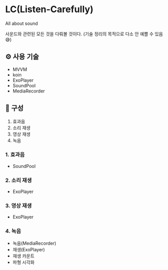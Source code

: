 # LC(Listen-Carefully)

All about sound

사운드와 관련된 모든 것을 다뤄볼 것이다.
(기술 정리의 목적으로 다소 안 예쁠 수 있음😅)

## ⚙️ 사용 기술
- MVVM
- koin
- ExoPlayer
- SoundPool
- MediaRecorder


## 📂 구성
1. 효과음
2. 소리 재생
3. 영상 재생
4. 녹음


### 1. 효과음
- SoundPool

### 2. 소리 재생
- ExoPlayer

### 3. 영상 재생
- ExoPlayer

### 4. 녹음
- 녹음(MediaRecorder)
- 재생(ExoPlayer)
- 재생 카운트
- 파형 시각화
